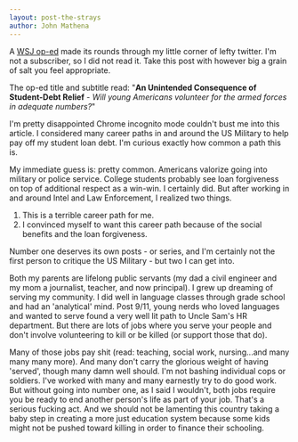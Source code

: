 ```yaml
---
layout: post-the-strays
author: John Mathena
---
```


A [WSJ op-ed](https://www.wsj.com/articles/student-debt-relief-payment-pause-free-colege-military-navy-recruitment-education-11649800856) made
its rounds through my little corner of lefty twitter. I'm not a subscriber, so I did not read it. 
Take this post with however big a grain of salt you feel appropriate. 

The op-ed title and subtitle read: 
"**An Unintended Consequence of Student-Debt Relief** - *Will young Americans volunteer for the armed forces in adequate numbers?*"  

I'm pretty disappointed Chrome incognito mode couldn't bust me into this article. I considered many career paths in and around the US Military to 
help pay off my student loan debt. I'm curious exactly how common a path this is.  

My immediate guess is: pretty common. Americans valorize going into military or police service. 
College students probably see loan forgiveness on top of additional respect as a win-win. I certainly did. 
But after working in and around Intel and Law Enforcement, I realized two things.

1. This is a terrible career path for me.
2. I convinced myself to want this career path because of the social benefits and the loan forgiveness.  

Number one deserves its own posts - or series, and I'm certainly not the first person to critique the US Military -  but two I can get into. 

Both my parents are lifelong public servants (my dad a civil engineer and my mom a journalist, teacher, and now principal). 
I grew up dreaming of serving my community. I did well in language classes through grade school and had an 'analytical' mind. 
Post 9/11, young nerds who loved languages and wanted to serve found a very well lit path to Uncle Sam's HR department. 
But there are lots of jobs where you serve your people and don't involve volunteering to kill or be killed (or support those that do).  

Many of those jobs pay shit (read: teaching, social work, nursing...and many many many more). 
And many don't carry the glorious weight of having 'served', though many damn well should. 
I'm not bashing individual cops or soldiers. I've worked with many and many earnestly try to do good work. 
But without going into number one, as I said I wouldn't, both jobs require you be ready to end another person's life as part of your job. 
That's a serious fucking act. 
And we should not be lamenting this country taking a baby step in creating a more just education system because 
some kids might not be pushed toward killing in order to finance their schooling.